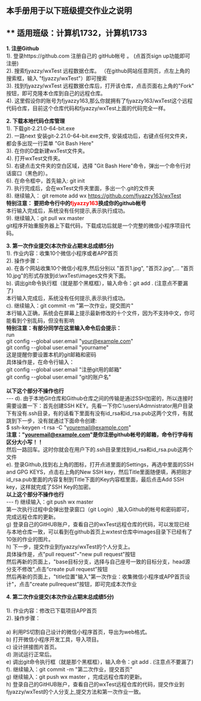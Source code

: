 ## 本手册用于以下班级提交作业之说明<br>
** 适用班级：计算机1732，计算机1733 <br>
---
**1. 注册Github<br>**
   1). 登录https://github.com 注册自己的 gitHub帐号 。 (点首页sign up功能即可注册)<br>
   2). 搜索fjyazzy/wxTest 远程数据仓库。 （在github网站任意网页，点左上角的搜索框，输入 "fjyazzy/wxTest"）即可搜索<br>
   3). 找到fjyazzy/wxTest 远程数据仓库后，打开该仓库，点击页面右上角的"Fork" 按钮，即可克隆本仓库到自己的远程仓库。<br>
   4). 这里假设你的账号为fjyazzy163,那么你就拥有了fjyazzy163/wxTest这个远程代码仓库，目前这个仓库代码和fjyazzy/wxTest上面的代码完全一样。<br>
   
   
**2. 下载本地代码仓库管理<br>**
   1). 下载git-2.21.0-64-bit.exe<br>
   2). 一路next 安装git-2.21.0-64-bit.exe文件, 安装成功后，右键点任何文件夹，都会多出现一行菜单 "Git Bash Here"<br>
   3). 在你的D盘新建wxTest文件夹。<br>
   4). 打开wxTest文件夹。<br>
   5). 右键点击文件夹的空白区域，选择 "Git Bash Here"命令，弹出一个命令行对话窗口（黑色的）。<br>
   6). 在命令框中，首先输入:  git init<br>
   7). 执行完成后，会在wxTest文件夹里面，多出一个.git的文件夹<br>
   8). 继续输入： git remote add wx https://github.com/fjyazzy163/wxTest<br>
      **特别注意： 要把命令行中的<font color=red>fjyazzy163</font>换成你的github帐号<br>**
       本行输入完成后，系统没有任何提示,表示执行成功。<br>
   9). 继续输入：git pull wx master<br>
       git程序开始重服务器上下载代码，下载成功后就是一个完整的微信小程序项目代码。<br>
       
       
**3. 第一次作业提交(本次作业占期末总成绩5分)<br>**
    1). 作业内容：收集10个微信小程序或者APP首页<br>
    2). 操作步骤：<br>
        a). 在各个网站收集10个微信小程序,然后分别以 "首页1.jpg", "首页2.jpg",... "首页10.jpg"的形式存放到d:\wxTest\images文件夹下面。<br>
        b). 调出git命令执行框（就是那个黑框框），输入命令：git add . (注意点不要漏了)<br>
           本行输入完成后，系统没有任何提示,表示执行成功。<br>
        c). 继续输入：git commit -m "第一次作业，提交图片"<br>
           本行输入正确，系统会在屏幕上提示最新修改的十个文件，因为不支持中文，你可能看到个别乱码，但没有影响<br>
           **特别注意：有部分同学在这里输入命令后会提示：<br>**
                 run<br>
                 git config --global user.email "your@example.com"<br>
                 git config --global user.email "yourname"<br>
            这是提醒你要设置本机的git邮箱和密码<br> 
            具体操作是，在命令行输入：<br>
                 git config --global user.email "注册git用的邮箱"<br>
                 git config --global user.email "git的账户名"<br>   
        **以下这个部分不操作也行**<br>
        ---
        d). 由于本地Git仓库和Github仓库之间的传输是通过SSH加密的，所以连接时需要设置一下：首先创建SSH KEY。先看一下你C:\users\Admnistrator用户目录下有没有.ssh目录，有的话看下里面有没有id_rsa和id_rsa.pub这两个文件，有就跳到下一步，没有就通过下面命令创建:<br>
        $ ssh-keygen -t rsa -C "youremail@example.com" <br>
        **注意："youremail@example.com"是你注册github帐号的邮箱，命令行字母有区分大小写！！<br>**
        然后一路回车。这时你就会在用户下的.ssh目录里找到id_rsa和id_rsa.pub这两个文件<br>
        e). 登录Github,找到右上角的图标，打开点进里面的Settings，再选中里面的SSH and GPG KEYS，点击右上角的New SSH key，然后Title里面随便填，再把刚才id_rsa.pub里面的内容复制到Title下面的Key内容框里面，最后点击Add SSH key，这样就完成了SSH Key的加密。<br>
         **以上这个部分不操作也行**<br>
         ---
        f) 继续输入：git push wx master<br>
           第一次执行过程中会弹出登录窗口（git Login）,输入Github的帐号和密码即可，完成远程仓库的更新。<br>
        g) 登录自己的GitHUB账户，查看自己的wxTest远程仓库的代码，可以发现已经与本地仓库一致，可以看到在github首页上wxtest仓库中images目录下已经有了10张的作业的图片。<br>
        h) 下一步，提交作业到fjyazzy/wxTest的个人分支上。<br>
        具体操作是，点"pull request"-"new pull request"按钮<br>
        然后再新的页面上，"base目标分支，选择与自己座号一致的目标分支，head源分支不修改",点击“create pull request”按钮<br>
         然后再新的页面上，"title位置"输入"第一次作业：收集微信小程序或APP首页设计"，点击"create pullrequest"按钮，即可完成本次作业<br>
        
        
        
   **4. 第二次作业提交(本次作业占期末总成绩5分)<br>**      
     1). 作业内容：修改已下载项目APP首页<br>
     2). 操作步骤：<br>     
         a) 利用PS切割自己设计的微信小程序首页，导出为web格式。<br>
         b) 打开微信小程序开发工具，导入项目。<br>
         c) 设计拼接图片首页。<br>
         d) 测试运行正常后。<br>
         e) 调出git命令执行框（就是那个黑框框），输入命令：git add . (注意点不要漏了)<br>
         f). 继续输入：git commit -m "第二次作业，提交首页"<br>
         g) 继续输入：git push wx master ，完成远程仓库的更新。<br>
         h) 登录自己的GitHUB账户，查看自己的wxTest远程仓库的代码，提交作业到fjyazzy/wxTest的个人分支上,提交方法和第一次作业一致。<br>
   

